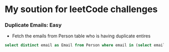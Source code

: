 # My soution for leetCode challenges

### Duplicate Emails: Easy
- Fetch the emails from Person table who is having duplicate entires 
```sql
select distinct email as Email from Person where email in (select email from Person group by email having count(*)> 1);
```
